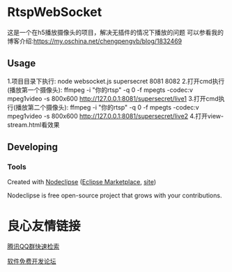 

# RtspWebSocket
这是一个在h5播放摄像头的项目，解决无插件的情况下播放的问题
可以参看我的博客介绍:https://my.oschina.net/chengpengvb/blog/1832469


## Usage

1.项目目录下执行: 
     node websocket.js supersecret 8081 8082 
2.打开cmd执行(播放第一个摄像头): 
    ffmpeg -i "你的rtsp" -q 0 -f mpegts -codec:v mpeg1video -s 800x600 http://127.0.0.1:8081/supersecret/live1 
3.打开cmd执行(播放第二个摄像头): 
    ffmpeg -i "你的rtsp" -q 0 -f mpegts -codec:v mpeg1video -s 800x600 http://127.0.0.1:8081/supersecret/live2 
4.打开view-stream.html看效果 
 
## Developing



### Tools

Created with [Nodeclipse](https://github.com/Nodeclipse/nodeclipse-1)
 ([Eclipse Marketplace](http://marketplace.eclipse.org/content/nodeclipse), [site](http://www.nodeclipse.org))   

Nodeclipse is free open-source project that grows with your contributions.


 # 良心友情链接

[腾讯QQ群快速检索](http://u.720life.cn/s/8cf73f7c)

[软件免费开发论坛](http://u.720life.cn/s/bbb01dc0)
